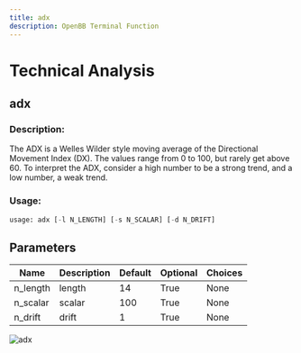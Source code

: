 ```yaml
---
title: adx
description: OpenBB Terminal Function
---
```


# Technical Analysis

## adx

### Description: 

The ADX is a Welles Wilder style moving average of the Directional Movement Index (DX). The values range from 0 to 100, but rarely get above 60. To interpret the ADX, consider a high number to be a strong trend, and a low number, a weak trend.

### Usage: 
```python
usage: adx [-l N_LENGTH] [-s N_SCALAR] [-d N_DRIFT]
```

## Parameters

| Name | Description | Default | Optional | Choices |
| ---- | ----------- | ------- | -------- | ------- |
| n_length | length | 14 | True | None |
| n_scalar | scalar | 100 | True | None |
| n_drift | drift | 1 | True | None |


![adx](https://user-images.githubusercontent.com/46355364/154309667-c67f6078-822f-452d-9853-ffffa9172670.png)

